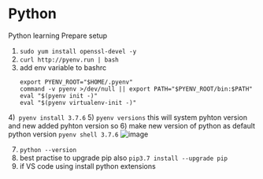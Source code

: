 # Python
Python learning
Prepare setup
1) ```sudo yum install openssl-devel -y```
2) ```curl http://pyenv.run | bash```
3) add env variable to bashrc
    ```
    export PYENV_ROOT="$HOME/.pyenv"
    command -v pyenv >/dev/null || export PATH="$PYENV_ROOT/bin:$PATH"
    eval "$(pyenv init -)"
    eval "$(pyenv virtualenv-init -)"
    ```
4)``` pyenv install 3.7.6```
5) ```pyenv versions```
   this will system pyhton version and new added pyhton version
   so 
6) make new version of python as default python version
   ```pyenv shell 3.7.6```
    ![image](https://user-images.githubusercontent.com/52690867/210213837-1ef3b170-94c5-485d-9011-e0db34cce970.png)

7) ```python --version```
8)  best practise to upgrade pip also
    ``` pip3.7 install --upgrade pip ```
9) if VS code using install python extensions
